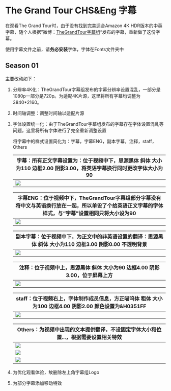 # The Grand Tour CHS&Eng 字幕

在观看The Grand Tour时，由于没有找到完美适合Amazon 4K HDR版本的中英字幕，随个人根据”微博：[TheGrandTour字幕组](https://weibo.com/u/5664670417)“发布的字幕，重新做了这份字幕。

使用字幕文件之前，请**务必安装**字体，字体在Fonts文件夹中

## Season 01

主要改动如下：

1. 分辨率4K化：TheGrandTour字幕组发布的字幕分辨率设置混乱，一部分是1080p一部分是720p。为适配4K片源，这里将所有字幕均调整为3840*2160。

2. 时间轴调整：调整时间轴以适配片源

3. 字体设置统一化：由于TheGrandTour字幕组发布的字幕存在字体设置混乱等问题，这里将所有字体进行了完全重新调整设置

   将字幕中的样式设置简化为：字幕，字幕ENG，副本字幕，注释，staff，Others

   | 字幕：所有正文字幕设置为：位于视频中下，思源黑体 斜体 大小为110 边框2.00 阴影3.00，将英语字幕换行同时更改字体大小为90 |
   | ------------------------------------------------------------ |
   | ![](https://typora-rn.oss-cn-beijing.aliyuncs.com/img/2025%2F08%2F07%2F15-52-00-a0846c59dbb9cd94a9b5a63d914b58fb.png) |

   | 字幕ENG：位于视频中下，TheGrandTour字幕组部分字幕没有将中文与英语换行放在一起，所以单设了个给英语正文字幕的字体样式，与“字幕”设置相同只将大小设为90 |
   | ------------------------------------------------------------ |
   | ![](https://typora-rn.oss-cn-beijing.aliyuncs.com/img/2025%2F08%2F07%2F15-52-22-60b43952bf2f60b30cc1581e48c40211.png) |

   | 副本字幕：位于视频中下，为正文中的非英语设置的翻译：思源黑体 斜体 大小为110 边框3.00 阴影0.00 不透明背景 |
   | ------------------------------------------------------------ |
   | ![](https://typora-rn.oss-cn-beijing.aliyuncs.com/img/2025%2F08%2F07%2F15-52-46-93ead9de4bd18868b005de852f9ce41f.png) |

   | 注释：位于视频中上，思源黑体 斜体 大小为90 边框4.00 阴影3.00，位于屏幕上方 |
   | ------------------------------------------------------------ |
   | ![](https://typora-rn.oss-cn-beijing.aliyuncs.com/img/2025%2F08%2F07%2F15-53-02-5ce2d09b76b1253fb948d12511744bec.png) |

   | staff：位于视频右上，字体制作成员信息，方正喵呜体 粗体 大小为100 边框4.00 阴影2.00 颜色设置为&H0351FF |
   | ------------------------------------------------------------ |
   | ![](https://typora-rn.oss-cn-beijing.aliyuncs.com/img/2025%2F08%2F07%2F15-53-44-c827f5a8855be86747e67b68dd888331.png) |

   | Others：为视频中出现的文本提供翻译，不设固定字体大小和位置...，根据需要设置相关特效 |
   | ------------------------------------------------------------ |
   | ![](https://typora-rn.oss-cn-beijing.aliyuncs.com/img/2025%2F08%2F07%2F15-54-28-85e2b198b649659235c0245281acc45d.png) |
   | ![](https://typora-rn.oss-cn-beijing.aliyuncs.com/img/2025%2F08%2F07%2F15-54-40-c40c2a1491fc7de64572a73e4763294f.png) |
   | ![](https://typora-rn.oss-cn-beijing.aliyuncs.com/img/2025%2F08%2F07%2F15-54-53-ecde4e6868812125845e94241018b861.png) |

4. 为优化观看体验，故删除左上角字幕组Logo
5. 为部分字幕添加移动特效

